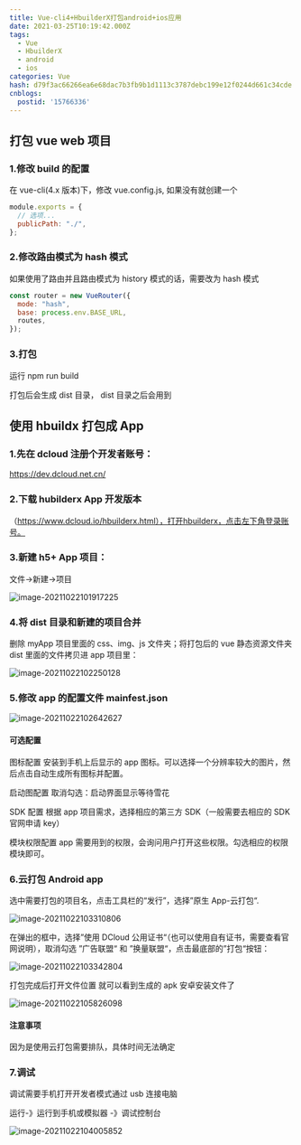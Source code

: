 ```yaml
---
title: Vue-cli4+HbuilderX打包android+ios应用
date: 2021-03-25T10:19:42.000Z
tags:
  - Vue
  - HbuilderX
  - android
  - ios
categories: Vue
hash: d79f3ac66266ea6e68dac7b3fb9b1d1113c3787debc199e12f0244d661c34cde
cnblogs:
  postid: '15766336'
---
```


## 打包 vue web 项目

### 1.修改 build 的配置

在 vue-cli(4.x 版本)下，修改 vue.config.js, 如果没有就创建一个

```js
module.exports = {
  // 选项...
  publicPath: "./",
};
```

### 2.修改路由模式为 hash 模式

如果使用了路由并且路由模式为 history 模式的话，需要改为 hash 模式

```js
const router = new VueRouter({
  mode: "hash",
  base: process.env.BASE_URL,
  routes,
});
```

### 3.打包

运行 npm run build

打包后会生成 dist 目录， dist 目录之后会用到

## 使用 hbuildx 打包成 App

### 1.先在 dcloud 注册个开发者账号：

https://dev.dcloud.net.cn/

### 2.下载 hubilderx App 开发版本

（https://www.dcloud.io/hbuilderx.html），打开hbuilderx，点击左下角登录账号。

### 3.新建 h5+ App 项目：

文件->新建->项目

![image-20211022101917225](https://bitbw.top/public/img/my_gallery/20211022101926.png)

### 4.将 dist 目录和新建的项目合并

删除 myApp 项目里面的 css、img、js 文件夹；将打包后的 vue 静态资源文件夹 dist 里面的文件拷贝进 app 项目里：

![image-20211022102250128](https://bitbw.top/public/img/my_gallery/20211022102250.png)

### 5.修改 app 的配置文件 mainfest.json

![image-20211022102642627](https://bitbw.top/public/img/my_gallery/20211022102642.png)

#### 可选配置

图标配置
安装到手机上后显示的 app 图标。可以选择一个分辨率较大的图片，然后点击自动生成所有图标并配置。

启动图配置
取消勾选：启动界面显示等待雪花

SDK 配置
根据 app 项目需求，选择相应的第三方 SDK（一般需要去相应的 SDK 官网申请 key）

模块权限配置
app 需要用到的权限，会询问用户打开这些权限。勾选相应的权限模块即可。

### 6.云打包 Android app

选中需要打包的项目名，点击工具栏的“发行”，选择”原生 App-云打包“.

![image-20211022103310806](https://bitbw.top/public/img/my_gallery/20211022103310.png)

在弹出的框中，选择”使用 DCloud 公用证书“（也可以使用自有证书，需要查看官网说明），取消勾选 ”广告联盟“ 和 ”换量联盟“，点击最底部的”打包“按钮：

![image-20211022103342804](https://bitbw.top/public/img/my_gallery/20211022103342.png)

打包完成后打开文件位置 就可以看到生成的 apk 安卓安装文件了

![image-20211022105826098](https://bitbw.top/public/img/my_gallery/20211022105826.png)

#### 注意事项

因为是使用云打包需要排队，具体时间无法确定

### 7.调试

调试需要手机打开开发者模式通过 usb 连接电脑

运行-》运行到手机或模拟器 -》调试控制台

![image-20211022104005852](https://bitbw.top/public/img/my_gallery/20211022104006.png)
